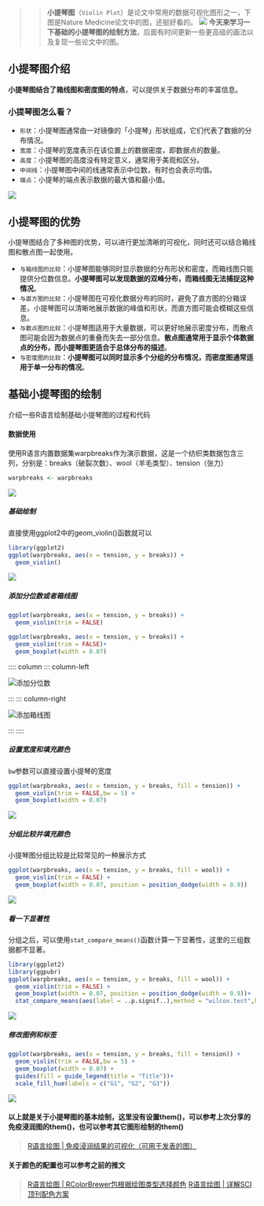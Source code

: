 >> **小提琴图**（`Violin Plot`）是论文中常用的数据可视化图形之一，下图是Nature Medicine论文中的图，还挺好看的。
![](https://files.mdnice.com/user/23696/dbead9c0-0d6a-4181-95f8-1e9f022f5175.png)
**今天来学习一下基础的小提琴图的绘制方法**，后面有时间更新一些更高级的画法以及复现一些论文中的图。

## 小提琴图介绍
**小提琴图结合了箱线图和密度图的特点**，可以提供关于数据分布的丰富信息。

### 小提琴图怎么看？
- `形状`：小提琴图通常由一对镜像的「小提琴」形状组成，它们代表了数据的分布情况。
- `宽度`：小提琴的宽度表示在该位置上的数据密度，即数据点的数量。
- `高度`：小提琴图的高度没有特定意义，通常用于美观和区分。
- `中间线`：小提琴图中间的线通常表示中位数，有时也会表示均值。
- `端点`：小提琴的端点表示数据的最大值和最小值。

![](https://files.mdnice.com/user/23696/c54888a6-af2a-4a9b-9b3f-c8a3471816c2.png)

## 小提琴图的优势
小提琴图结合了多种图的优势，可以进行更加清晰的可视化，同时还可以结合箱线图和散点图一起使用。

- `与箱线图的比较`：小提琴图能够同时显示数据的分布形状和密度，而箱线图只能提供分位数信息。**小提琴图可以发现数据的双峰分布，而箱线图无法捕捉这种情况**。
- `与直方图的比较`：小提琴图在可视化数据分布的同时，避免了直方图的分箱误差。小提琴图可以清晰地展示数据的峰值和形状，而直方图可能会模糊这些信息。
- `与散点图的比较`：小提琴图适用于大量数据，可以更好地展示密度分布，而散点图可能会因为数据点的重叠而失去一部分信息。**散点图通常用于显示个体数据点的分布，而小提琴图更适合于总体分布的描述**。
- `与密度图的比较`：**小提琴图可以同时显示多个分组的分布情况，而密度图通常适用于单一分布的情况**。

## 基础小提琴图的绘制

介绍一些R语言绘制基础小提琴图的过程和代码

#### 数据使用
使用R语言内置数据集warpbreaks作为演示数据，这是一个纺织类数据包含三列，分别是：breaks（破裂次数）、wool（羊毛类型）、tension（张力）
```r
warpbreaks <- warpbreaks
```
![](https://files.mdnice.com/user/23696/d4b8978b-6935-43f4-b624-557634c3b042.png)

##### 基础绘制
直接使用ggplot2中的geom_violin()函数就可以
```r
library(ggplot2)
ggplot(warpbreaks, aes(x = tension, y = breaks)) +
  geom_violin()
```

![](https://files.mdnice.com/user/23696/317f1e21-81b5-4a5e-9bd2-50a4bca0cc78.png)

##### 添加分位数或者箱线图
```r
ggplot(warpbreaks, aes(x = tension, y = breaks)) +
  geom_violin(trim = FALSE)

ggplot(warpbreaks, aes(x = tension, y = breaks)) +
  geom_violin(trim = FALSE)+
  geom_boxplot(width = 0.07)
```
:::: column
::: column-left

![添加分位数](https://files.mdnice.com/user/23696/853a3cf9-d608-4542-82b3-89f28b54f0d1.png)

:::
::: column-right

![添加箱线图](https://files.mdnice.com/user/23696/fab31bce-1c04-4e98-9287-5069a68476e1.png)

:::
::::


##### 设置宽度和填充颜色
`bw`参数可以直接设置小提琴的宽度
```r
ggplot(warpbreaks, aes(x = tension, y = breaks, fill = tension)) +
  geom_violin(trim = FALSE,bw = 5) +
  geom_boxplot(width = 0.07)
```
![](https://files.mdnice.com/user/23696/4da4a11c-ccf1-464b-beba-6d129d85f3fa.png)

##### 分组比较并填充颜色
小提琴图分组比较是比较常见的一种展示方式
```r
ggplot(warpbreaks, aes(x = tension, y = breaks, fill = wool)) +
  geom_violin(trim = FALSE) +
  geom_boxplot(width = 0.07, position = position_dodge(width = 0.9))
```

![](https://files.mdnice.com/user/23696/d69426b0-79c5-4716-a571-327f2df00d87.png)

##### 看一下显著性
分组之后，可以使用`stat_compare_means()`函数计算一下显著性，这里的三组数据都不显著。
```r
library(ggplot2)
library(ggpubr)
ggplot(warpbreaks, aes(x = tension, y = breaks, fill = wool)) +
  geom_violin(trim = FALSE) +
  geom_boxplot(width = 0.07, position = position_dodge(width = 0.9))+
  stat_compare_means(aes(label = ..p.signif..),method = "wilcox.test",hide.ns = F)
```

![](https://files.mdnice.com/user/23696/864f777d-4cc8-495d-a251-38b163fe71ac.png)


##### 修改图例和标签
```r
ggplot(warpbreaks, aes(x = tension, y = breaks, fill = tension)) +
  geom_violin(trim = FALSE,bw = 5) + 
  geom_boxplot(width = 0.07) +
  guides(fill = guide_legend(title = "Title"))+
  scale_fill_hue(labels = c("G1", "G2", "G3"))
```
![](https://files.mdnice.com/user/23696/7893cf46-1a90-4487-a088-adff235188af.png)

#### 以上就是关于小提琴图的基本绘制，这里没有设置them()，可以参考上次分享的免疫浸润图的them()，也可以参考其它图形绘制的them()
>[R语言绘图 | 免疫浸润结果的可视化（可用于发表的图）](https://mp.weixin.qq.com/s?__biz=Mzg2NjYzNjQ4Ng==&mid=2247487332&idx=1&sn=fb7236aafa4145d408854a358fbad4c2&chksm=ce4688cdf93101dbddc1ec5d9b681ebe5f385a690325998b26d479edac8b36fbbf3066955814&token=672002762&lang=zh_CN#rd)
#### 关于颜色的配置也可以参考之前的推文
>[R语言绘图 | RColorBrewer包根据绘图类型选择颜色](https://mp.weixin.qq.com/s?__biz=Mzg2NjYzNjQ4Ng==&mid=2247486132&idx=1&sn=0eaad01ceaaabe87a0a34727d072b66f&chksm=ce468d1df931040b0acd8b51535c6677ef13d8f02f2d218a389e6257908e1e78998a3e03bae8&token=1838202505&lang=zh_CN&scene=21#wechat_redirect)
>[R语言绘图 | 详解SCI顶刊配色方案](https://mp.weixin.qq.com/s?__biz=Mzg2NjYzNjQ4Ng==&mid=2247485950&idx=1&sn=649c7e76d3c5b6384ef604c1358ed056&chksm=ce468e57f9310741bbf19a3bf95c6295cb16be54413e05a78ab01599c2f22c845b4399c835bb&token=672002762&lang=zh_CN#rd)
